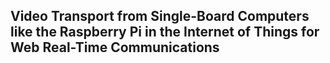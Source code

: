 ## Video Transport from Single-Board Computers like the Raspberry Pi in the Internet of Things for Web Real-Time Communications

